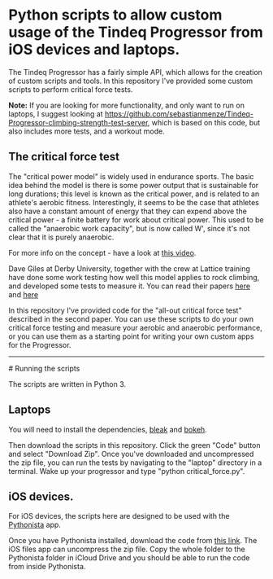 # Python scripts to allow custom usage of the Tindeq Progressor from iOS devices and laptops.

The Tindeq Progressor has a fairly simple API, which allows for the creation of custom scripts and tools. In this repository I've provided some custom scripts to perform critical force tests.

**Note:** If you are looking for more functionality, and only want to run on laptops, I suggest looking at https://github.com/sebastianmenze/Tindeq-Progressor-climbing-strength-test-server, which is based on this code, but also includes more tests, and a workout mode.

## The critical force test

The "critical power model" is widely used in endurance sports. The basic idea behind the model is there is some power output that is sustainable for long durations; this level is known as the critical power, and is related to an athlete's aerobic fitness. Interestingly, it seems to be the case that athletes also have a constant amount of energy that they can expend above the critical power - a finite battery for work about critical power. This used to be called the "anaerobic work capacity", but is now called W', since it's not clear that it is purely anaerobic.

For more info on the concept - have a look at [this video](https://www.youtube.com/watch?v=86Sw3vOCq9U).

Dave Giles at Derby University, together with the crew at Lattice training have done some work testing how well this model applies to rock climbing, and developed some tests to measure it. You can read their papers [here](https://derby.openrepository.com/bitstream/handle/10545/623485/Giles%20%282019%29%20The%20determination%20of%20finger%20flexor%20critical%20force%20in%20rock%20climbers.pdf?sequence=1&isAllowed=y) and [here](https://www.researchgate.net/profile/Dave_Giles2/publication/343601001_An_all-out_test_to_determine_finger_flexor_critical_force_in_rock_climbers/links/5f339ca8a6fdcccc43c21001/An-all-out-test-to-determine-finger-flexor-critical-force-in-rock-climbers.pdf)

In this repository I've provided code for the "all-out critical force test" described in the second paper. You can use these scripts to do your own critical force testing and measure your aerobic and anaerobic performance, or you can use them as a starting point for writing your own custom apps for the Progressor.

-----------
# Running the scripts

The scripts are written in Python 3.

## Laptops

You will need to install the dependencies, [bleak](https://bleak.readthedocs.io) and [bokeh](https://docs.bokeh.org/en/latest/docs/installation.html).

Then download the scripts in this repository. Click the green "Code" button and select "Download Zip". Once you've downloaded and uncompressed the zip file, you can run the tests by navigating to the "laptop" directory in a terminal. Wake up your progressor and type "python critical_force.py".

## iOS devices.

For iOS devices, the scripts here are designed to be used with the [Pythonista](https://www.google.com/url?sa=t&rct=j&q=&esrc=s&source=web&cd=&cad=rja&uact=8&ved=2ahUKEwji0cnYzenuAhVHPcAKHcEYBQ0QFjAJegQIAxAC&url=https%3A%2F%2Fapps.apple.com%2Fus%2Fapp%2Fpythonista-3%2Fid1085978097&usg=AOvVaw3bRq2p9kAOLiy2adnnJViz) app.

Once you have Pythonista installed, download the code from [this link](https://github.com/StuartLittlefair/PyTindeq/archive/main.zip). The iOS files app can uncompress the zip file. Copy the whole folder to the Pythonista folder in iCloud Drive and you should be able to run the code from inside Pythonista.

